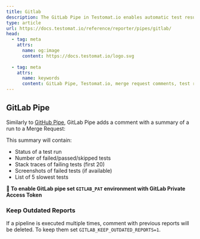 ```yaml
---
title: Gitlab
description: The GitLab Pipe in Testomat.io enables automatic test result reporting directly into GitLab merge requests. It provides detailed test metrics, including passed, failed, and skipped tests, along with stack traces. The integration is achieved through environment variables like GITLAB_TOKEN, improving visibility into test results within the GitLab CI/CD pipeline.
type: article
url: https://docs.testomat.io/reference/reporter/pipes/gitlab/
head:
  - tag: meta
    attrs:
      name: og:image
      content: https://docs.testomat.io/logo.svg
      
  - tag: meta
    attrs:
      name: keywords
      content: GitLab Pipe, Testomat.io, merge request comments, test reporting, CI integration, GitLab CI/CD, GITLAB_TOKEN, automated testing, test management
---
```

## GitLab Pipe

Similarly to [GitHub Pipe](./github.md#github-pipe), GitLab Pipe adds a comment with a summary of a run to a Merge Request:

This summary will contain:

- Status of a test run
- Number of failed/passed/skipped tests
- Stack traces of failing tests (first 20)
- Screenshots of failed tests (if available)
- List of 5 slowest tests

**🔌 To enable GitLab pipe set `GITLAB_PAT` environment with GitLab Private Access Token**

### Keep Outdated Reports

If a pipeline is executed multiple times, comment with previous reports will be deleted. To keep them set `GITLAB_KEEP_OUTDATED_REPORTS=1`.

